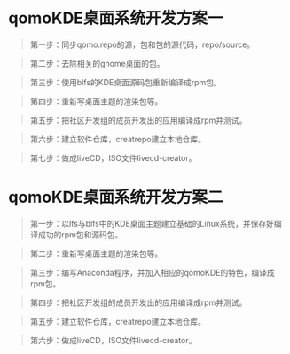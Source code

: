 # qomoKDE桌面系统开发方案一

>第一步：同步qomo.repo的源，包和包的源代码，repo/source。

>第二步：去除相关的gnome桌面的包。

>第三步：使用blfs的KDE桌面源码包重新编译成rpm包。

>第四步：重新写桌面主题的渲染包等。

>第五步：把社区开发组的成员开发出的应用编译成rpm并测试。

>第六步：建立软件仓库，creatrepo建立本地仓库。

>第七步：做成liveCD，ISO文件livecd-creator。


# qomoKDE桌面系统开发方案二

>第一步：以lfs与blfs中的KDE桌面主题建立基础的Linux系统，并保存好编译成功的rpm包和源码包。

>第二步：重新写桌面主题的渲染包等。

>第三步：编写Anaconda程序，并加入相应的qomoKDE的特色，编译成rpm包。

>第四步：把社区开发组的成员开发出的应用编译成rpm并测试。

>第五步：建立软件仓库，creatrepo建立本地仓库。

>第六步：做成liveCD，ISO文件livecd-creator。

